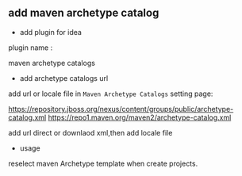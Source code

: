 ## add maven archetype catalog

- add plugin for idea

plugin name :

  maven archetype catalogs

- add archetype catalogs url

add url or locale file in `Maven Archetype Catalogs` setting page:

  https://repository.jboss.org/nexus/content/groups/public/archetype-catalog.xml
  https://repo1.maven.org/maven2/archetype-catalog.xml

add url direct or downlaod xml,then add locale file

- usage

reselect maven Archetype template when create projects.
